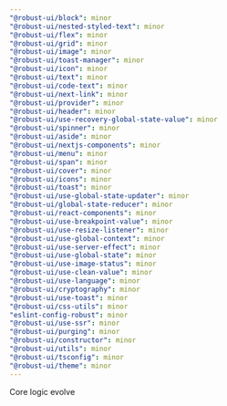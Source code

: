 ```yaml
---
"@robust-ui/block": minor
"@robust-ui/nested-styled-text": minor
"@robust-ui/flex": minor
"@robust-ui/grid": minor
"@robust-ui/image": minor
"@robust-ui/toast-manager": minor
"@robust-ui/icon": minor
"@robust-ui/text": minor
"@robust-ui/code-text": minor
"@robust-ui/next-link": minor
"@robust-ui/provider": minor
"@robust-ui/header": minor
"@robust-ui/use-recovery-global-state-value": minor
"@robust-ui/spinner": minor
"@robust-ui/aside": minor
"@robust-ui/nextjs-components": minor
"@robust-ui/menu": minor
"@robust-ui/span": minor
"@robust-ui/cover": minor
"@robust-ui/icons": minor
"@robust-ui/toast": minor
"@robust-ui/use-global-state-updater": minor
"@robust-ui/global-state-reducer": minor
"@robust-ui/react-components": minor
"@robust-ui/use-breakpoint-value": minor
"@robust-ui/use-resize-listener": minor
"@robust-ui/use-global-context": minor
"@robust-ui/use-server-effect": minor
"@robust-ui/use-global-state": minor
"@robust-ui/use-image-status": minor
"@robust-ui/use-clean-value": minor
"@robust-ui/use-language": minor
"@robust-ui/cryptography": minor
"@robust-ui/use-toast": minor
"@robust-ui/css-utils": minor
"eslint-config-robust": minor
"@robust-ui/use-ssr": minor
"@robust-ui/purging": minor
"@robust-ui/constructor": minor
"@robust-ui/utils": minor
"@robust-ui/tsconfig": minor
"@robust-ui/theme": minor
---
```


Core logic evolve
